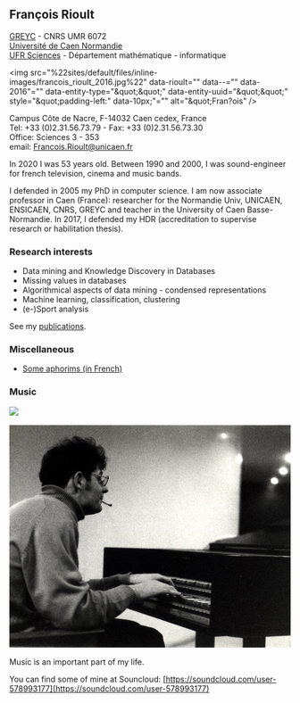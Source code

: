 ## François Rioult

[GREYC](https://www.greyc.fr/equipes/codag/) - CNRS UMR 6072  
[Université de Caen Normandie](http://www.unicaen.fr)  
[UFR Sciences](http://ufrsciences.unicaen.fr/) - Département
mathématique - informatique

<img src="\%22sites/default/files/inline-images/francois_rioult_2016.jpg\%22" data-rioult="" data--="" data-2016\"="" data-entity-type="\&quot;\&quot;" data-entity-uuid="\&quot;\&quot;" style="\&quot;padding-left:" data-10px;\"="" alt="\&quot;Fran?ois" />

Campus Côte de Nacre, F-14032 Caen cedex, France  
Tel: +33 (0)2.31.56.73.79 - Fax: +33 (0)2.31.56.73.30  
Office: Sciences 3 - 353  
email:
[Francois.Rioult@unicaen.fr](mailto:Francois.Rioult@info.unicaen.fr)

In 2020 I was 53 years old. Between 1990 and 2000, I was sound-engineer
for french television, cinema and music bands.

I defended in 2005 my PhD in computer science. I am now associate professor in Caen (France): researcher for the Normandie Univ, UNICAEN,
ENSICAEN, CNRS, GREYC and teacher in the University of Caen Basse-Normandie. In 2017, I defended my HDR (accreditation to supervise research or
habilitation thesis).

### Research interests

-   Data mining and Knowledge Discovery in Databases
-   Missing values in databases
-   Algorithmical aspects of data mining - condensed representations
-   Machine learning, classification, clustering
-   (e-)Sport analysis

See my [publications](biblio.md).

### Miscellaneous

-   [Some aphorims (in French)](aphorims.md)

### Music

<img src="clavecin.jpg" width="200"/>

![François Rioult - CNSM Paris - 1993](img/clavecin.jpg)

Music is an important part of my life.

You can find some of mine at Souncloud:
[https://soundcloud.com/user-578993177](https://soundcloud.com/user-578993177)
